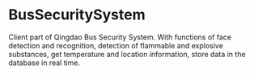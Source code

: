 # BusSecuritySystem
Client part of Qingdao Bus Security System. With functions of face detection and recognition, detection of flammable and explosive substances, get temperature and location information, store data in the database in real time.
